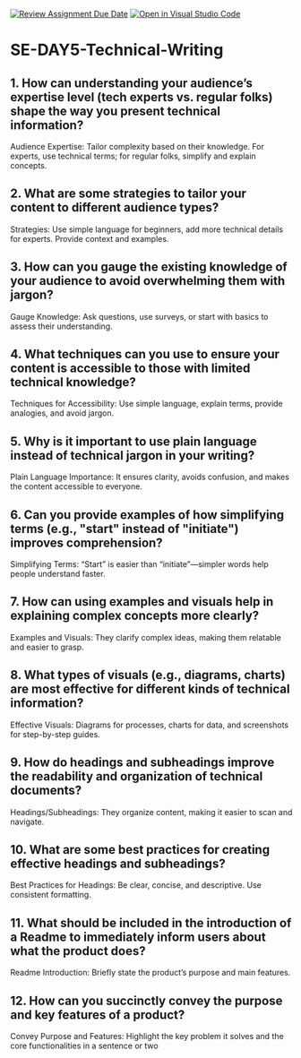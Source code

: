 [![Review Assignment Due Date](https://classroom.github.com/assets/deadline-readme-button-22041afd0340ce965d47ae6ef1cefeee28c7c493a6346c4f15d667ab976d596c.svg)](https://classroom.github.com/a/zsAR-pyY)
[![Open in Visual Studio Code](https://classroom.github.com/assets/open-in-vscode-2e0aaae1b6195c2367325f4f02e2d04e9abb55f0b24a779b69b11b9e10269abc.svg)](https://classroom.github.com/online_ide?assignment_repo_id=18427140&assignment_repo_type=AssignmentRepo)
# SE-DAY5-Technical-Writing
## 1. How can understanding your audience’s expertise level (tech experts vs. regular folks) shape the way you present technical information?
Audience Expertise: Tailor complexity based on their knowledge. For experts, use technical terms; for regular folks, simplify and explain concepts.
## 2. What are some strategies to tailor your content to different audience types?
Strategies: Use simple language for beginners, add more technical details for experts. Provide context and examples.
## 3. How can you gauge the existing knowledge of your audience to avoid overwhelming them with jargon?
Gauge Knowledge: Ask questions, use surveys, or start with basics to assess their understanding.
## 4. What techniques can you use to ensure your content is accessible to those with limited technical knowledge?
Techniques for Accessibility: Use simple language, explain terms, provide analogies, and avoid jargon.

## 5. Why is it important to use plain language instead of technical jargon in your writing?
Plain Language Importance: It ensures clarity, avoids confusion, and makes the content accessible to everyone.
## 6. Can you provide examples of how simplifying terms (e.g., "start" instead of "initiate") improves comprehension?
Simplifying Terms: “Start” is easier than “initiate”—simpler words help people understand faster.
## 7. How can using examples and visuals help in explaining complex concepts more clearly?
Examples and Visuals: They clarify complex ideas, making them relatable and easier to grasp.
## 8. What types of visuals (e.g., diagrams, charts) are most effective for different kinds of technical information?
Effective Visuals: Diagrams for processes, charts for data, and screenshots for step-by-step guides.
## 9. How do headings and subheadings improve the readability and organization of technical documents?
Headings/Subheadings: They organize content, making it easier to scan and navigate.
## 10. What are some best practices for creating effective headings and subheadings?
Best Practices for Headings: Be clear, concise, and descriptive. Use consistent formatting.
## 11. What should be included in the introduction of a Readme to immediately inform users about what the product does?
Readme Introduction: Briefly state the product’s purpose and main features.
## 12. How can you succinctly convey the purpose and key features of a product?
Convey Purpose and Features: Highlight the key problem it solves and the core functionalities in a sentence or two
